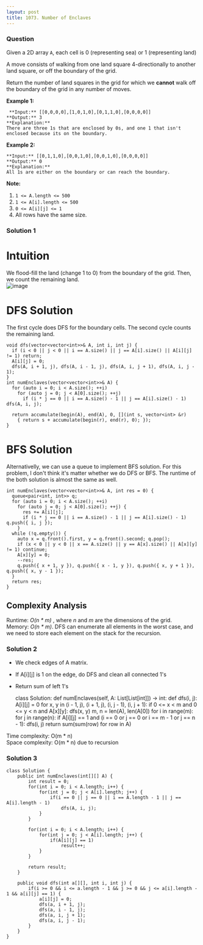 ```yaml
---
layout: post
title: 1073. Number of Enclaves
---
```

### Question
Given a 2D array `A`, each cell is 0 (representing sea) or 1 (representing
land)

A move consists of walking from one land square 4-directionally to another
land square, or off the boundary of the grid.

Return the number of land squares in the grid for which we **cannot** walk off
the boundary of the grid in any number of moves.



 **Example 1:**

    
    
     **Input:** [[0,0,0,0],[1,0,1,0],[0,1,1,0],[0,0,0,0]]
    **Output:** 3
    **Explanation:**
    There are three 1s that are enclosed by 0s, and one 1 that isn't enclosed because its on the boundary.

**Example 2:**

    
    
    **Input:** [[0,1,1,0],[0,0,1,0],[0,0,1,0],[0,0,0,0]]
    **Output:** 0
    **Explanation:**
    All 1s are either on the boundary or can reach the boundary.
    



 **Note:**

  1. `1 <= A.length <= 500`
  2. `1 <= A[i].length <= 500`
  3. `0 <= A[i][j] <= 1`
  4. All rows have the same size.

### Solution 1
# Intuition

We flood-fill the land (change 1 to 0) from the boundary of the grid. Then, we
count the remaining land.  
![image](https://assets.leetcode.com/users/votrubac/image_1554006685.png)

# DFS Solution

The first cycle does DFS for the boundary cells. The second cycle counts the
remaining land.

    
    
    void dfs(vector<vector<int>>& A, int i, int j) {
      if (i < 0 || j < 0 || i == A.size() || j == A[i].size() || A[i][j] != 1) return;
      A[i][j] = 0;
      dfs(A, i + 1, j), dfs(A, i - 1, j), dfs(A, i, j + 1), dfs(A, i, j - 1);
    }
    int numEnclaves(vector<vector<int>>& A) {
      for (auto i = 0; i < A.size(); ++i)
        for (auto j = 0; j < A[0].size(); ++j) 
          if (i * j == 0 || i == A.size() - 1 || j == A[i].size() - 1) dfs(A, i, j);
    
      return accumulate(begin(A), end(A), 0, [](int s, vector<int> &r)
        { return s + accumulate(begin(r), end(r), 0); });
    }
    

# BFS Solution

Alternativelly, we can use a queue to implement BFS solution. For this
problem, I don't think it's matter whether we do DFS or BFS. The runtime of
the both solution is almost the same as well.

    
    
    int numEnclaves(vector<vector<int>>& A, int res = 0) {
      queue<pair<int, int>> q;
      for (auto i = 0; i < A.size(); ++i)
        for (auto j = 0; j < A[0].size(); ++j) {
          res += A[i][j];
          if (i * j == 0 || i == A.size() - 1 || j == A[i].size() - 1) q.push({ i, j });
        }
      while (!q.empty()) {
        auto x = q.front().first, y = q.front().second; q.pop();
        if (x < 0 || y < 0 || x == A.size() || y == A[x].size() || A[x][y] != 1) continue;
        A[x][y] = 0;
        --res;
        q.push({ x + 1, y }), q.push({ x - 1, y }), q.push({ x, y + 1 }), q.push({ x, y - 1 });
      }
      return res;
    }
    

## Complexity Analysis

Runtime: _O(n * m)_ , where _n_ and _m_ are the dimensions of the grid.  
Memory: _O(n * m)_. DFS can enumerate all elements in the worst case, and we
need to store each element on the stack for the recursion.


### Solution 2
  * We check edges of A matrix.
  * If A[i][j] is 1 on the edge, do DFS and clean all connected 1's
  * Return sum of left 1's

    
    
    class Solution:
        def numEnclaves(self, A: List[List[int]]) -> int:
            def dfs(i, j):
                A[i][j] = 0
                for x, y in (i - 1, j), (i + 1, j), (i, j - 1), (i, j + 1):
                    if 0 <= x < m and 0 <= y < n and A[x][y]:
                        dfs(x, y)
            m, n = len(A), len(A[0])
            for i in range(m):
                for j in range(n):
                    if A[i][j] == 1 and (i == 0 or j == 0 or i == m - 1 or j == n - 1):
                        dfs(i, j)
            return sum(sum(row) for row in A)
    

Time complexity: O(m * n)  
Space complexity: O(m * n) due to recursion


### Solution 3
    
    
    class Solution {
        public int numEnclaves(int[][] A) {
            int result = 0;
            for(int i = 0; i < A.length; i++) {
                for(int j = 0; j < A[i].length; j++) {
                    if(i == 0 || j == 0 || i == A.length - 1 || j == A[i].length - 1)
                        dfs(A, i, j);
                }
            }
            
            for(int i = 0; i < A.length; i++) {
                for(int j = 0; j < A[i].length; j++) {
                    if(A[i][j] == 1)
                        result++;
                }
            }
            
            return result;
        }
        
        public void dfs(int a[][], int i, int j) {
            if(i >= 0 && i <= a.length - 1 && j >= 0 && j <= a[i].length - 1 && a[i][j] == 1) {
                a[i][j] = 0;
                dfs(a, i + 1, j);
                dfs(a, i - 1, j);
                dfs(a, i, j + 1);
                dfs(a, i, j - 1);
            }
        }
    }
    



